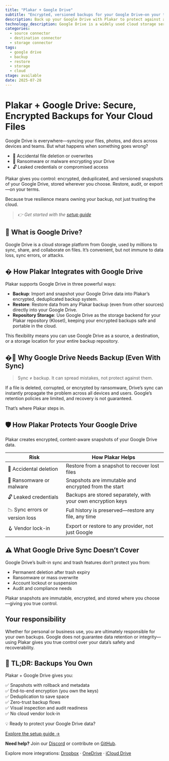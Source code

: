 ```yaml
---
title: "Plakar + Google Drive"
subtitle: "Encrypted, versioned backups for your Google Drive—on your terms"
description: Back up your Google Drive with Plakar to protect against accidental deletion, ransomware, and sync errors. Immutable, encrypted, and restorable—no vendor lock-in.
technology_description: Google Drive is a widely used cloud storage service for individuals and businesses, syncing files across devices and teams.
categories:
  - source connector
  - destination connector
  - storage connector
tags:
  - google drive
  - backup
  - restore
  - storage
  - cloud
stage: available
date: 2025-07-28
---
```


# Plakar + Google Drive: Secure, Encrypted Backups for Your Cloud Files

Google Drive is everywhere—syncing your files, photos, and docs across devices and teams. But what happens when something goes wrong?

- 🧍 Accidental file deletion or overwrites
- 🦠 Ransomware or malware encrypting your Drive
- 🔓 Leaked credentials or compromised access

Plakar gives you control: encrypted, deduplicated, and versioned snapshots of your Google Drive, stored wherever you choose. Restore, audit, or export—on your terms.

Because true resilience means owning your backup, not just trusting the cloud.

> *👉 Get started with the [setup guide](docs/main/integrations/google-drive/)*

## 🧠 What is Google Drive?

Google Drive is a cloud storage platform from Google, used by millions to sync, share, and collaborate on files. It’s convenient, but not immune to data loss, sync errors, or attacks.

## � How Plakar Integrates with Google Drive

Plakar supports Google Drive in three powerful ways:

- **Backup**: Import and snapshot your Google Drive data into Plakar’s encrypted, deduplicated backup system.
- **Restore**: Restore data from any Plakar backup (even from other sources) directly into your Google Drive.
- **Repository Storage**: Use Google Drive as the storage backend for your Plakar repository (Kloset), keeping your encrypted backups safe and portable in the cloud.

This flexibility means you can use Google Drive as a source, a destination, or a storage location for your entire backup repository.

## �🚨 Why Google Drive Needs Backup (Even With Sync)

>Sync ≠ backup. It can spread mistakes, not protect against them.

If a file is deleted, corrupted, or encrypted by ransomware, Drive’s sync can instantly propagate the problem across all devices and users. Google’s retention policies are limited, and recovery is not guaranteed.

That’s where Plakar steps in.

## 🛡️ How Plakar Protects Your Google Drive

Plakar creates encrypted, content-aware snapshots of your Google Drive data.

| **Risk**                        | **How Plakar Helps**                                            |
|---------------------------------|------------------------------------------------------------------|
| 🧍 Accidental deletion           | Restore from a snapshot to recover lost files                    |
| 🦠 Ransomware or malware         | Snapshots are immutable and encrypted from the start             |
| 🔓 Leaked credentials            | Backups are stored separately, with your own encryption keys     |
| 📉 Sync errors or version loss   | Full history is preserved—restore any file, any time             |
| 🪝 Vendor lock-in                | Export or restore to any provider, not just Google               |

## ⚠️ What Google Drive Sync Doesn’t Cover

Google Drive’s built-in sync and trash features don’t protect you from:

- Permanent deletion after trash expiry
- Ransomware or mass overwrite
- Account lockout or suspension
- Audit and compliance needs

Plakar snapshots are immutable, encrypted, and stored where you choose—giving you true control.

## Your responsibility

Whether for personal or business use, you are ultimately responsible for your own backups. Google does not guarantee data retention or integrity—using Plakar gives you true control over your data’s safety and recoverability.

## 🔄 TL;DR: Backups You Own

Plakar + Google Drive gives you:

✅ Snapshots with rollback and metadata  
✅ End-to-end encryption (you own the keys)  
✅ Deduplication to save space  
✅ Zero-trust backup flows  
✅ Visual inspection and audit readiness  
✅ No cloud vendor lock-in


💡 Ready to protect your Google Drive data?

[Explore the setup guide →](docs/main/integrations/google-drive/)

**Need help?** Join our [Discord](https://discord.gg/uuegtnF2Q5) or contribute on [GitHub](https://github.com/PlakarKorp/plakar).

Explore more integrations: [Dropbox](#) · [OneDrive](#) · [iCloud Drive](#)